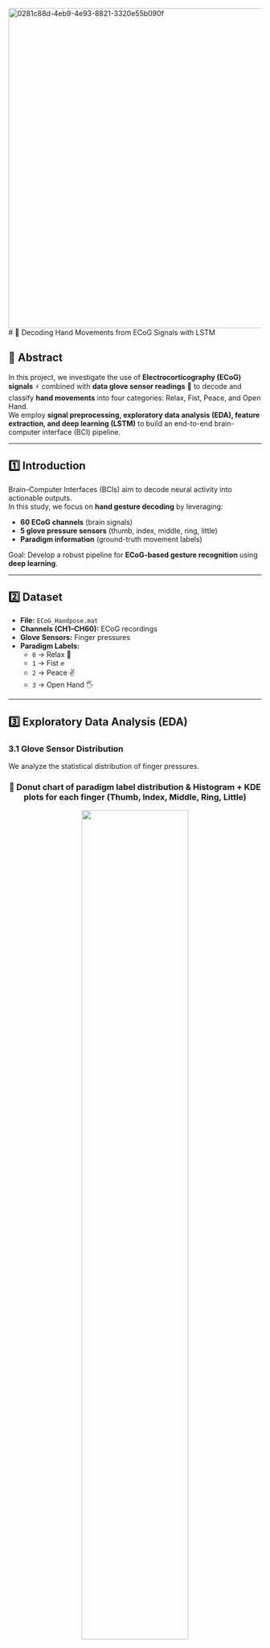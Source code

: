 <img width="846" height="636" alt="0281c88d-4eb9-4e93-8821-3320e55b090f" src="https://github.com/user-attachments/assets/c8c9e0c2-948e-4642-984f-e2c2258a8f6f" /># 🧠 Decoding Hand Movements from ECoG Signals with LSTM  

## 📖 Abstract  
In this project, we investigate the use of **Electrocorticography (ECoG) signals** ⚡ combined with **data glove sensor readings** 🧤 to decode and classify **hand movements** into four categories: Relax, Fist, Peace, and Open Hand.  
We employ **signal preprocessing, exploratory data analysis (EDA), feature extraction, and deep learning (LSTM)** to build an end-to-end brain-computer interface (BCI) pipeline.  

---

## 1️⃣ Introduction  
Brain–Computer Interfaces (BCIs) aim to decode neural activity into actionable outputs.  
In this study, we focus on **hand gesture decoding** by leveraging:  
- **60 ECoG channels** (brain signals)  
- **5 glove pressure sensors** (thumb, index, middle, ring, little)  
- **Paradigm information** (ground-truth movement labels)  

Goal: Develop a robust pipeline for **ECoG-based gesture recognition** using **deep learning**.  

---

## 2️⃣ Dataset  
- **File:** `ECoG_Handpose.mat`  
- **Channels (CH1–CH60):** ECoG recordings  
- **Glove Sensors:** Finger pressures  
- **Paradigm Labels:**  
  - `0` → Relax 🛑  
  - `1` → Fist ✊  
  - `2` → Peace ✌️  
  - `3` → Open Hand 🖐️  

---

## 3️⃣ Exploratory Data Analysis (EDA)  

### 3.1 Glove Sensor Distribution  
We analyze the statistical distribution of finger pressures.  

<div align="center">

### 🔹 Donut chart of paradigm label distribution & Histogram + KDE plots for each finger (Thumb, Index, Middle, Ring, Little)
<img src="figures/1.png" alt="" width="65%"/>

</div>

### 3.2 Temporal Signal Visualization  

- **ECoG Channel Activity** across 60 channels  

<div align="center">

### 🔹 Multi-channel plot of ECoG signals (CH1–CH60)
<img src="figures/2.png" alt="" width="65%"/>

</div>

### 3.3 Rest vs. Movement Conditions  
Comparison of **Relax (Paradigm=0)** vs **Active Movements (Paradigm ≠ 0)**.  

---

## 4️⃣ Feature Engineering  

- Dropped redundant channel (`ECoG_CH61`)  
- Segmented signals using **time windows** (length=16, 50% overlap)  
- Normalized features with **StandardScaler**  
- Combined **ECoG + glove signals**  

<div align="center">

### 🔹 Bar plot of Top 15 ECoG channels with most significant changes (Rest vs Non-Rest)
<img src="figures/3.png" alt="" width="65%"/>

</div>


<div align="center">

### 🔹 Bar plot of mean pressures for glove features
<img src="figures/4.png" alt="" width="65%"/>

</div>

---

## 5️⃣ Model Architecture  

We implemented a **2-layer LSTM classifier**:  

- **Input:** `(segment_length × features)`  
- **Hidden Units:** 128  
- **Dropout:** 0.3  
- **Output:** 4-class classification  
- **Optimizer:** Adam (LR=0.005, L2=0.001)  
- **Loss:** Cross-Entropy  

---

## 6️⃣ Training & Evaluation  

- **Epochs:** 1000  
- **Batch size:** Full test set size  
- **Device:** GPU/CPU auto-detected  
- **Metrics:** Accuracy, AUC, Classification Report  

<div align="center">

### 🔹 Training vs Validation Loss curve
<img src="figures/5.png" alt="" width="65%"/>

</div>

<div align="center">

### 🔹 Training vs Validation Loss curve
<img src="figures/5.png" alt="" width="65%"/>

</div>

<div align="center">

### 🔹 Training vs Validation Accuracy curve
<img src="figures/6.png" alt="" width="65%"/>

</div>

---

## 7️⃣ Results  

- **Best Test Accuracy:** ~98%  

The model successfully classified hand movements from raw ECoG + glove signals, demonstrating the potential of LSTMs in BCI tasks.  

---

## 8️⃣ Conclusion & Future Work  

This work shows the feasibility of decoding **hand gestures from ECoG** using deep learning. Future directions include:  
- Exploring CNN-LSTM hybrid architectures 📈  
- Real-time signal decoding ⏱️  
- Transfer learning across subjects 🌍  

---
